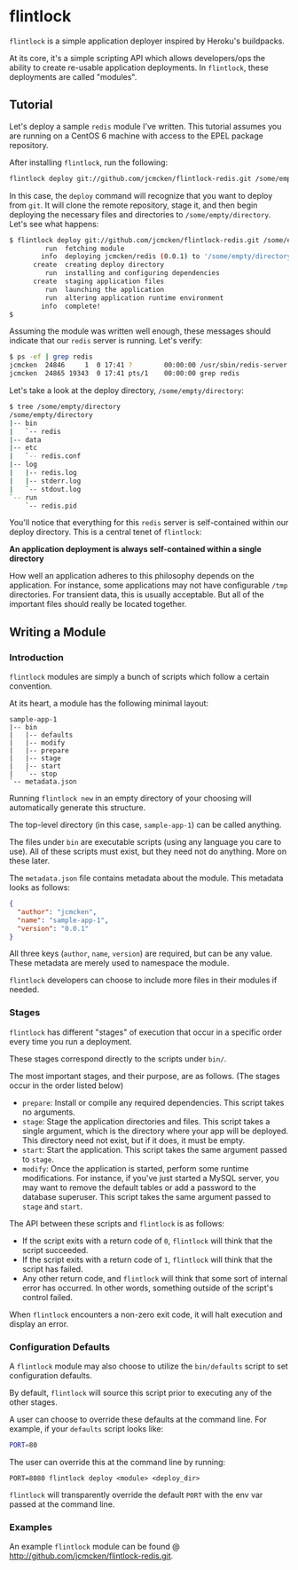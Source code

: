 # flintlock

``flintlock`` is a simple application deployer inspired by Heroku's buildpacks. 

At its core, it's a simple scripting API which allows developers/ops the ability
to create re-usable application deployments. In ``flintlock``, these deployments 
are called "modules".

## Tutorial

Let's deploy a sample ``redis`` module I've written. This tutorial assumes you 
are running on a CentOS 6 machine with access to the EPEL package repository.

After installing ``flintlock``, run the following:

```bash
flintlock deploy git://github.com/jcmcken/flintlock-redis.git /some/empty/directory
```

In this case, the ``deploy`` command will recognize that you want to deploy from ``git``.
It will clone the remote repository, stage it, and then begin deploying the necessary
files and directories to ``/some/empty/directory``. Let's see what happens:


```bash
$ flintlock deploy git://github.com/jcmcken/flintlock-redis.git /some/empty/directory
         run  fetching module
        info  deploying jcmcken/redis (0.0.1) to '/some/empty/directory'
      create  creating deploy directory
         run  installing and configuring dependencies
      create  staging application files
         run  launching the application
         run  altering application runtime environment
        info  complete!
$
```

Assuming the module was written well enough, these messages should indicate that our
``redis`` server is running. Let's verify:

```bash
$ ps -ef | grep redis
jcmcken  24846     1  0 17:41 ?        00:00:00 /usr/sbin/redis-server /some/empty/directory/etc/redis.conf
jcmcken  24865 19343  0 17:41 pts/1    00:00:00 grep redis
```

Let's take a look at the deploy directory, ``/some/empty/directory``:

```bash
$ tree /some/empty/directory
/some/empty/directory
|-- bin
|   `-- redis
|-- data
|-- etc
|   `-- redis.conf
|-- log
|   |-- redis.log
|   |-- stderr.log
|   `-- stdout.log
`-- run
    `-- redis.pid
```

You'll notice that everything for this ``redis`` server is self-contained within our deploy
directory. This is a central tenet of ``flintlock``:

**An application deployment is always self-contained within a single directory**

How well an application adheres to this philosophy depends on the application. For instance,
some applications may not have configurable ``/tmp`` directories. For transient data, this
is usually acceptable. But all of the important files should really be located together.

## Writing a Module

### Introduction

``flintlock`` modules are simply a bunch of scripts which follow a certain convention.

At its heart, a module has the following minimal layout:

```text
sample-app-1
|-- bin
|   |-- defaults
|   |-- modify
|   |-- prepare
|   |-- stage
|   |-- start
|   `-- stop
`-- metadata.json
```

Running ``flintlock new`` in an empty directory of your choosing will automatically
generate this structure.

The top-level directory (in this case, ``sample-app-1``) can be called anything. 

The files under ``bin`` are executable scripts (using any language you care to use). All
of these scripts must exist, but they need not do anything. More on these later.

The ``metadata.json`` file contains metadata about the module. This metadata looks as follows:

```json
{
  "author": "jcmcken",
  "name": "sample-app-1",
  "version": "0.0.1"
}
```

All three keys (``author``, ``name``, ``version``) are required, but can be any value. These
metadata are merely used to namespace the module.

``flintlock`` developers can choose to include more files in their modules if needed.

### Stages

``flintlock`` has different "stages" of execution that occur in a specific order every time
you run a deployment.

These stages correspond directly to the scripts under ``bin/``.

The most important stages, and their purpose, are as follows. (The stages occur in the order listed below)

* ``prepare``: Install or compile any required dependencies. This script takes no arguments.
* ``stage``: Stage the application directories and files. This script takes a single argument,
  which is the directory where your app will be deployed. This directory need not exist, but if
  it does, it must be empty.
* ``start``: Start the application. This script takes the same argument passed to ``stage``.
* ``modify``: Once the application is started, perform some runtime modifications. For instance,
  if you've just started a MySQL server, you may want to remove the default tables or add a 
  password to the database superuser. This script takes the same argument passed to ``stage``
  and ``start``.

The API between these scripts and ``flintlock`` is as follows:

* If the script exits with a return code of ``0``, ``flintlock`` will think that the script
  succeeded.
* If the script exits with a return code of ``1``, ``flintlock`` will think that the script
  has failed.
* Any other return code, and ``flintlock`` will think that some sort of internal error has
  occurred. In other words, something outside of the script's control failed.

When ``flintlock`` encounters a non-zero exit code, it will halt execution and display an
error.

### Configuration Defaults

A ``flintlock`` module may also choose to utilize the ``bin/defaults`` script to set
configuration defaults.

By default, ``flintlock`` will source this script prior to executing any of the other 
stages.

A user can choose to override these defaults at the command line. For example, if your
``defaults`` script looks like:

```bash
PORT=80
```

The user can override this at the command line by running:

```
PORT=8080 flintlock deploy <module> <deploy_dir>
```

``flintlock`` will transparently override the default ``PORT`` with the env var passed at the
command line.

### Examples

An example ``flintlock`` module can be found @ http://github.com/jcmcken/flintlock-redis.git.
